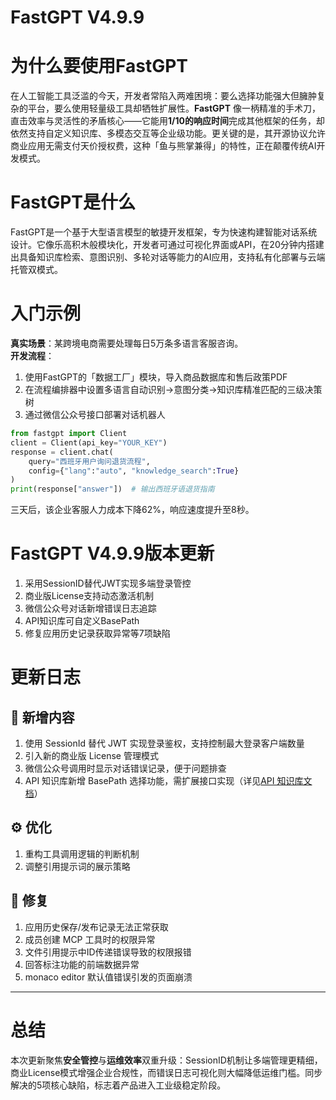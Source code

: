 # FastGPT V4.9.9
# 为什么要使用FastGPT  
在人工智能工具泛滥的今天，开发者常陷入两难困境：要么选择功能强大但臃肿复杂的平台，要么使用轻量级工具却牺牲扩展性。**FastGPT** 像一柄精准的手术刀，直击效率与灵活性的矛盾核心——它能用**1/10的响应时间**完成其他框架的任务，却依然支持自定义知识库、多模态交互等企业级功能。更关键的是，其开源协议允许商业应用无需支付天价授权费，这种「鱼与熊掌兼得」的特性，正在颠覆传统AI开发模式。  

# FastGPT是什么  
FastGPT是一个基于大型语言模型的敏捷开发框架，专为快速构建智能对话系统设计。它像乐高积木般模块化，开发者可通过可视化界面或API，在20分钟内搭建出具备知识库检索、意图识别、多轮对话等能力的AI应用，支持私有化部署与云端托管双模式。  

# 入门示例  
**真实场景**：某跨境电商需要处理每日5万条多语言客服咨询。  
**开发流程**：  
1. 使用FastGPT的「数据工厂」模块，导入商品数据库和售后政策PDF  
2. 在流程编排器中设置多语言自动识别→意图分类→知识库精准匹配的三级决策树  
3. 通过微信公众号接口部署对话机器人  
```python
from fastgpt import Client
client = Client(api_key="YOUR_KEY")
response = client.chat(
    query="西班牙用户询问退货流程",
    config={"lang":"auto", "knowledge_search":True}
)
print(response["answer"])  # 输出西班牙语退货指南
```  
三天后，该企业客服人力成本下降62%，响应速度提升至8秒。  

# FastGPT V4.9.9版本更新  
1. 采用SessionID替代JWT实现多端登录管控  
2. 商业版License支持动态激活机制  
3. 微信公众号对话新增错误日志追踪  
4. API知识库可自定义BasePath  
5. 修复应用历史记录获取异常等7项缺陷  

# 更新日志  
## 🚀 新增内容  
1. 使用 SessionId 替代 JWT 实现登录鉴权，支持控制最大登录客户端数量  
2. 引入新的商业版 License 管理模式  
3. 微信公众号调用时显示对话错误记录，便于问题排查  
4. API 知识库新增 BasePath 选择功能，需扩展接口实现（详见[API 知识库文档](https://doc.tryfastgpt.ai/docs/guide/knowledge_base/api_dataset/#4-获取文件详细信息用于获取文件信息)）  

## ⚙️ 优化  
1. 重构工具调用逻辑的判断机制  
2. 调整引用提示词的展示策略  

## 🐛 修复  
1. 应用历史保存/发布记录无法正常获取  
2. 成员创建 MCP 工具时的权限异常  
3. 文件引用提示中ID传递错误导致的权限报错  
4. 回答标注功能的前端数据异常  
5. monaco editor 默认值错误引发的页面崩溃  

---

# 总结  
本次更新聚焦**安全管控**与**运维效率**双重升级：SessionID机制让多端管理更精细，商业License模式增强企业合规性，而错误日志可视化则大幅降低运维门槛。同步解决的5项核心缺陷，标志着产品进入工业级稳定阶段。